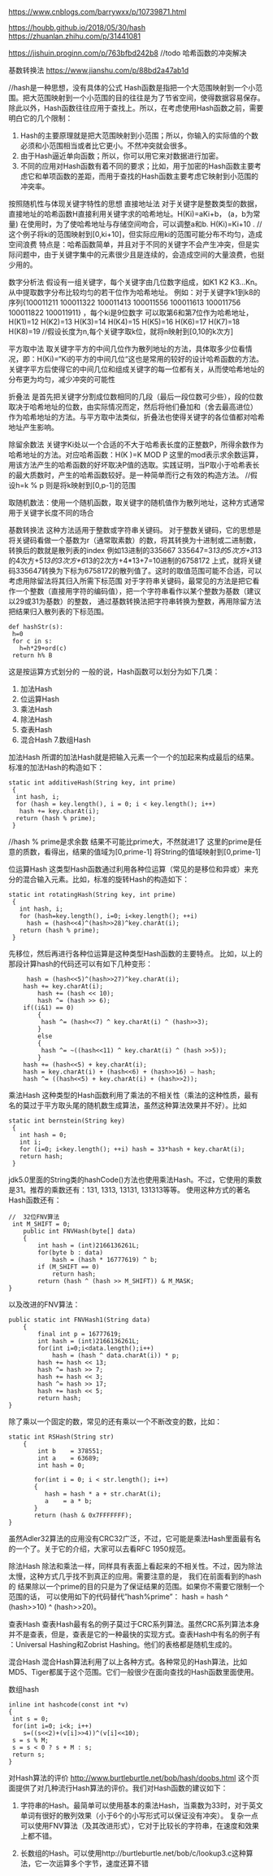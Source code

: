 https://www.cnblogs.com/barrywxx/p/10739871.html

https://houbb.github.io/2018/05/30/hash
https://zhuanlan.zhihu.com/p/31441081

https://jishuin.proginn.com/p/763bfbd242b8   //todo 哈希函数的冲突解决


基数转换法
https://www.jianshu.com/p/88bd2a47ab1d

//hash是一种思想，没有具体的公式
Hash函数是指把一个大范围映射到一个小范围。把大范围映射到一个小范围的目的往往是为了节省空间，使得数据容易保存。
除此以外，Hash函数往往应用于查找上。所以，在考虑使用Hash函数之前，需要明白它的几个限制：
1. Hash的主要原理就是把大范围映射到小范围；所以，你输入的实际值的个数必须和小范围相当或者比它更小。不然冲突就会很多。
2. 由于Hash逼近单向函数；所以，你可以用它来对数据进行加密。
3. 不同的应用对Hash函数有着不同的要求；比如，用于加密的Hash函数主要考虑它和单项函数的差距，而用于查找的Hash函数主要考虑它映射到小范围的冲突率。


按照随机性与体现关键字特性的思想
直接地址法
对于关键字是整数类型的数据，直接地址的哈希函数H直接利用关键字求的哈希地址。H(Ki)=aKi+b， (a，b为常量)
在使用时，为了使哈希地址与存储空间吻合，可以调整a和b. H(Ki)=Ki+10 .
//这个例子将ki的范围映射到[0,ki+10]，但实际应用ki的范围可能分布不均匀，造成空间浪费
特点是：哈希函数简单，并且对于不同的关键字不会产生冲突，但是实际问题中，由于关键字集中的元素很少且是连续的，会造成空间的大量浪费，也挺少用的。

数字分析法
假设有一组关键字，每个关键字由几位数字组成，如K1 K2 K3...Kn。从中提取数字分布比较均匀的若干位作为哈希地址。
例如：对于关键字k1到k8的序列{100011211 100011322 100011413 100011556 100011613 100011756 100011822 100011911} ，每个ki是9位数字
可以取第6和第7位作为哈希地址， H(K1)=12 H(K2)=13 H(K3)=14 H(K4)=15 H(K5)=16 H(K6)=17 H(K7)=18 H(K8)=19
//假设长度为n,每个关键字取k位，就将n映射到[0,10的k次方]  

平方取中法
取关键字平方的中间几位作为散列地址的方法，具体取多少位看情况，即：H(Ki)=“Ki的平方的中间几位“这也是常用的较好的设计哈希函数的方法。
 关键字平方后使得它的中间几位和组成关键字的每一位都有关，从而使哈希地址的分布更为均匀，减少冲突的可能性

折叠法
是首先把关键字分割成位数相同的几段（最后一段位数可少些），段的位数取决于哈希地址的位数，由实际情况而定，然后将他们叠加和（舍去最高进位）
  作为哈希地址的方法。与平方取中法类似，折叠法也使得关键字的各位值都对哈希地址产生影响。

除留余数法
关键字Ki处以一个合适的不大于哈希表长度的正整数P，所得余数作为哈希地址的方法。对应哈希函数：H(K )=K MOD P 这里的mod表示求余数运算，
用该方法产生的哈希函数的好坏取决P值的选取。实践证明，当P取小于哈希表长的最大质数时，产生的哈希函数较好。是一种简单而行之有效的构造方法。
//假设h=k % p  则是将k映射到[0,p-1]的范围

取随机数法：使用一个随机函数，取关键字的随机值作为散列地址，这种方式通常用于关键字长度不同的场合

基数转换法
这种方法适用于整数或字符串关键码。
对于整数关键码，它的思想是将关键码看做一个基数为r（通常取素数）的数，将其转换为十进制或二进制数，转换后的数就是散列表的index
例如13进制的335667
335647=3*13的5次方+3*13的4次方+5*13的3次方+6*13的2次方+4*13+7=10进制的6758172
上式，就将关键码335647转换为下标为6758172的散列值了。这时的取值范围可能不合适，可以考虑用除留法将其归入所需下标范围
对于字符串关键码，最常见的方法是把它看作一个整数（直接用字符的编码值），把一个字符串看作以某个整数为基数（建议以29或31为基数）的整数，
 通过基数转换法把字符串转换为整数，再用除留方法把结果归入散列表的下标范围。
```
def hashStr(s):
 h=0
 for c in s:
   h=h*29+ord(c)
 return h% B   
```


这是按运算方式划分的
一般的说，Hash函数可以划分为如下几类：
1. 加法Hash
2. 位运算Hash
3. 乘法Hash
4. 除法Hash
5. 查表Hash
6. 混合Hash
7.数组Hash

加法Hash
所谓的加法Hash就是把输入元素一个一个的加起来构成最后的结果。标准的加法Hash的构造如下：
```
static int additiveHash(String key, int prime)
 {
  int hash, i;
  for (hash = key.length(), i = 0; i < key.length(); i++)
   hash += key.charAt(i);
  return (hash % prime);
 }
```
//hash % prime是求余数 结果不可能比prime大，不然就进1了
这里的prime是任意的质数，看得出，结果的值域为[0,prime-1]       将String的值域映射到[0,prime-1]

位运算Hash
这类型Hash函数通过利用各种位运算（常见的是移位和异或）来充分的混合输入元素。比如，标准的旋转Hash的构造如下：
```
static int rotatingHash(String key, int prime)
 {
   int hash, i;
   for (hash=key.length(), i=0; i<key.length(); ++i)
     hash = (hash<<4)^(hash>>28)^key.charAt(i);
   return (hash % prime);
 }
```
先移位，然后再进行各种位运算是这种类型Hash函数的主要特点。
比如，以上的那段计算hash的代码还可以有如下几种变形：
```
     hash = (hash<<5)^(hash>>27)^key.charAt(i);
    hash += key.charAt(i);
        hash += (hash << 10);
        hash ^= (hash >> 6);
    if((i&1) == 0)
        {
         hash ^= (hash<<7) ^ key.charAt(i) ^ (hash>>3);
        }
        else
        {
         hash ^= ~((hash<<11) ^ key.charAt(i) ^ (hash >>5));
        }
    hash += (hash<<5) + key.charAt(i);
    hash = key.charAt(i) + (hash<<6) + (hash>>16) – hash;
    hash ^= ((hash<<5) + key.charAt(i) + (hash>>2));
```


乘法Hash
这种类型的Hash函数利用了乘法的不相关性（乘法的这种性质，最有名的莫过于平方取头尾的随机数生成算法，虽然这种算法效果并不好）。比如
```
static int bernstein(String key)
 {
   int hash = 0;
   int i;
   for (i=0; i<key.length(); ++i) hash = 33*hash + key.charAt(i);
   return hash;
 }
```
jdk5.0里面的String类的hashCode()方法也使用乘法Hash。不过，它使用的乘数是31。推荐的乘数还有：131, 1313, 13131, 131313等等。
使用这种方式的著名Hash函数还有：
```
//  32位FNV算法
 int M_SHIFT = 0;
    public int FNVHash(byte[] data)
    {
        int hash = (int)2166136261L;
        for(byte b : data)
            hash = (hash * 16777619) ^ b;
        if (M_SHIFT == 0)
            return hash;
        return (hash ^ (hash >> M_SHIFT)) & M_MASK;
}
```
以及改进的FNV算法：
```
public static int FNVHash1(String data)
    {
        final int p = 16777619;
        int hash = (int)2166136261L;
        for(int i=0;i<data.length();i++)
            hash = (hash ^ data.charAt(i)) * p;
        hash += hash << 13;
        hash ^= hash >> 7;
        hash += hash << 3;
        hash ^= hash >> 17;
        hash += hash << 5;
        return hash;
}
```
除了乘以一个固定的数，常见的还有乘以一个不断改变的数，比如：
```
static int RSHash(String str)
    {
        int b    = 378551;
        int a    = 63689;
        int hash = 0;

       for(int i = 0; i < str.length(); i++)
       {
          hash = hash * a + str.charAt(i);
          a    = a * b;
       }
       return (hash & 0x7FFFFFFF);
}
```
虽然Adler32算法的应用没有CRC32广泛，不过，它可能是乘法Hash里面最有名的一个了。关于它的介绍，大家可以去看RFC 1950规范。

除法Hash
除法和乘法一样，同样具有表面上看起来的不相关性。不过，因为除法太慢，这种方式几乎找不到真正的应用。需要注意的是，
我们在前面看到的hash的 结果除以一个prime的目的只是为了保证结果的范围。如果你不需要它限制一个范围的话，
可以使用如下的代码替代”hash%prime”： hash = hash ^ (hash>>10) ^ (hash>>20)。    

查表Hash
查表Hash最有名的例子莫过于CRC系列算法。虽然CRC系列算法本身并不是查表，但是，查表是它的一种最快的实现方式。查表Hash中有名的例子有
：Universal Hashing和Zobrist Hashing。他们的表格都是随机生成的。

混合Hash
混合Hash算法利用了以上各种方式。各种常见的Hash算法，比如MD5、Tiger都属于这个范围。它们一般很少在面向查找的Hash函数里面使用。

数组hash
```
inline int hashcode(const int *v)
{
 int s = 0;
 for(int i=0; i<k; i++)
    s=((s<<2)+(v[i]>>4))^(v[i]<<10);
 s = s % M;
 s = s < 0 ? s + M : s;
 return s;
}
```
对Hash算法的评价
http://www.burtleburtle.net/bob/hash/doobs.html 这个页面提供了对几种流行Hash算法的评价。我们对Hash函数的建议如下：

1. 字符串的Hash。最简单可以使用基本的乘法Hash，当乘数为33时，对于英文单词有很好的散列效果（小于6个的小写形式可以保证没有冲突）。
   复杂一点可以使用FNV算法（及其改进形式），它对于比较长的字符串，在速度和效果上都不错。

2. 长数组的Hash。可以使用http://burtleburtle.net/bob/c/lookup3.c这种算法，它一次运算多个字节，速度还算不错